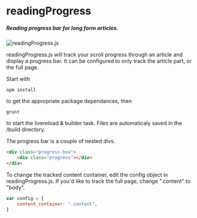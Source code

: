 # readingProgress
##### Reading progress bar for long form articles.

![readingProgress.js](http://www.designfordetails.com/images/readingProgress.gif)

readingProgress.js will track your scroll progress through an article and display a progress bar. It can be configured to only track the article part, or the full page.

Start with
```
npm install
```
to get the appropriate package dependances, then
```
grunt
```
to start the livereload & builder task. Files are automaticaly saved in the /build directory.

The progress bar is a couple of nested divs.
```html
<div class="progress-box">
    <div class="progress"></div>
</div>
```
To change the tracked content container, edit the config object in readingProgress.js. If you'd like to track the full page, change ".content" to "body".
```javascript
var config = {
    content_container: ".content",
}
```
